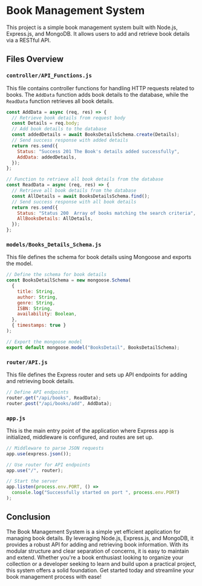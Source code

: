 # Book Management System

This project is a simple book management system built with Node.js, Express.js, and MongoDB. It allows users to add and retrieve book details via a RESTful API.

## Files Overview

### `controller/API_Functions.js`

This file contains controller functions for handling HTTP requests related to books. The `AddData` function adds book details to the database, while the `ReadData` function retrieves all book details.

```javascript
const AddData = async (req, res) => {
  // Retrieve book details from request body
  const Details = req.body;
  // Add book details to the database
  const addedDetails = await BooksDetailsSchema.create(Details);
  // Send success response with added details
  return res.send({
    Status: "Success 201 The Book's details added successfully",
    AddData: addedDetails,
  });
};

// Function to retrieve all book details from the database
const ReadData = async (req, res) => {
  // Retrieve all book details from the database
  const AllDetails = await BooksDetailsSchema.find();
  // Send success response with all book details
  return res.send({
    Status: "Status 200  Array of books matching the search criteria",
    AllBooksDetails: AllDetails,
  });
};
```

### `models/Books_Details_Schema.js`

This file defines the schema for book details using Mongoose and exports the model.

```javascript
// Define the schema for book details
const BooksDetailSchema = new mongoose.Schema(
  {
    title: String,
    author: String,
    genre: String,
    ISBN: String,
    availability: Boolean,
  },
  { timestamps: true }
);

// Export the mongoose model
export default mongoose.model("BooksDetail", BooksDetailSchema);
```

### `router/API.js`

This file defines the Express router and sets up API endpoints for adding and retrieving book details.

```javascript
// Define API endpoints
router.get("/api/books", ReadData);
router.post("/api/books/add", AddData);
```

### `app.js`

This is the main entry point of the application where Express app is initialized, middleware is configured, and routes are set up.

```javascript
// Middleware to parse JSON requests
app.use(express.json());

// Use router for API endpoints
app.use("/", router);

// Start the server
app.listen(process.env.PORT, () =>
  console.log("Successfully started on port ", process.env.PORT)
);
```
## Conclusion

The Book Management System is a simple yet efficient application for managing book details. By leveraging Node.js, Express.js, and MongoDB, it provides a robust API for adding and retrieving book information. With its modular structure and clear separation of concerns, it is easy to maintain and extend. Whether you're a book enthusiast looking to organize your collection or a developer seeking to learn and build upon a practical project, this system offers a solid foundation. Get started today and streamline your book management process with ease!